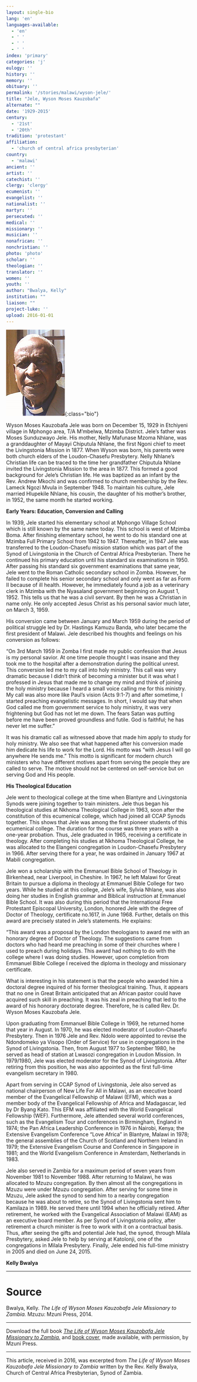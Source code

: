```yaml
---
layout: single-bio
lang: 'en'
languages-available:
  - 'en'
  - ' '
  - ' '
  - ' '
index: 'primary'
categories: 'j'
eulogy: ''
history: ''
memory: ''
obituary: ''
permalink: '/stories/malawi/wyson-jele/'
title: "Jele, Wyson Moses Kauzobafa"
alternate: ""
date: '1929-2015'
century:
  - '21st'
  - '20th'
tradition: 'protestant'
affiliation:
  - 'church of central africa presbyterian'
country:
  - 'malawi'
ancient: ''
artist: ''
catechist: ''
clergy: 'clergy'
ecumenist: ''
evangelist: ''
nationalist: ''
martyr: ''
persecuted: ''
medical: ''
missionary: ''
musician: ''
nonafrican: ''
nonchristian: ''
photo: 'photo'
scholar: ''
theologian: ''
translator: ''
women: ''
youth: ''
author: "Bwalya, Kelly"
institution: ""
liaison: ""
project-luke: ''
upload: 2016-01-01
---
```


![image](/images/bio-pics/malawi/jele-wyson/jele-wyson.jpg){:class="bio"}

Wyson Moses Kauzobafa Jele was born on December 15, 1929 in Etchiyeni village in Mphongo area, T/A M’mbelwa, Mzimba District. Jele’s father was Moses Sunduzwayo Jele. His mother, Nelly Mafunase Mzoma Nhlane, was a granddaughter of Mayayi Chiputula Nhlane, the first Ngoni chief to meet the Livingstonia Mission in 1877. When Wyson was born, his parents were both church elders of the Loudon-Chasefu Presbytery. Nelly Nhlane’s Christian life can be traced to the time her grandfather Chiputula Nhlane invited the Livingstonia Mission to the area in 1877. This formed a good background for Jele’s Christian life. He was baptized as an infant by the Rev. Andrew Mkochi and was confirmed to church membership by the Rev. Lameck Ngozi Mvula in September 1948. To maintain his culture, Jele married Hlupekile Nhlane, his cousin, the daughter of his mother’s brother, in 1952, the same month he started working.

**Early Years: Education, Conversion and Calling**

In 1939, Jele started his elementary school at Mphongo Village School which is still known by the same name today. This school is west of Mzimba Boma. After finishing elementary school, he went to do his standard one at Mzimba Full Primary School from 1942 to 1947. Thereafter, in 1947 Jele was transferred to the Loudon-Chasefu mission station which was part of the Synod of Livingstonia in the Church of Central Africa Presbyterian. There he continued his primary education until his standard six examinations in 1950.
After passing his standard six government examinations that same year, Jele went to the Roman Catholic secondary school in Zomba. However, he failed to complete his senior secondary school and only went as far as Form II because of ill health. However, he immediately found a job as a veterinary clerk in Mzimba with the Nyasaland government beginning on August 1, 1952. This tells us that he was a civil servant. By then he was a Christian in name only. He only accepted Jesus Christ as his personal savior much later, on March 3, 1959.

His conversion came between January and March 1959 during the period of political struggle led by Dr. Hastings Kamuzu Banda, who later became the first president of Malawi. Jele described his thoughts and feelings on his conversion as follows:

“On 3rd March 1959 in Zomba I first made my public confession that Jesus is my personal savior. At one time people thought I was insane and they took me to the hospital after a demonstration during the political unrest. This conversion led me to my call into holy ministry. This call was very dramatic because I didn’t think of becoming a minister but it was what I professed in Jesus that made me to change my mind and think of joining the holy ministry because I heard a small voice calling me for this ministry. My call was also more like Paul’s vision (Acts 9:1-7) and after sometime, I started preaching evangelistic messages. In short, I would say that when God called me from government service to holy ministry, it was very frightening but God has not let me down. The fears Satan was putting before me have been proved groundless and futile. God is faithful; he has never let me suffer.”

It was his dramatic call as witnessed above that made him apply to study for holy ministry. We also see that what happened after his conversion made him dedicate his life to work for the Lord. His motto was “with Jesus I will go anywhere He sends me.” This motto is significant for modern church ministers who have different motives apart from serving the people they are called to serve. The motive should not be centered on self-service but on serving God and His people.

**His Theological Education**

Jele went to theological college at the time when Blantyre and Livingstonia Synods were joining together to train ministers. Jele thus began his theological studies at Nkhoma Theological College in 1963, soon after the constitution of this ecumenical college, which had joined all CCAP Synods together. This shows that Jele was among the first pioneer students of this ecumenical college. The duration for the course was three years with a one-year probation. Thus, Jele graduated in 1965, receiving a certificate in theology. After completing his studies at Nkhoma Theological College, he was allocated to the Elangeni congregation in Loudon-Chasefu Presbytery in 1966. After serving there for a year, he was ordained in January 1967 at Mabili congregation.

Jele won a scholarship with the Emmanuel Bible School of Theology in Birkenhead, near Liverpool, in Cheshire. In 1967, he left Malawi for Great Britain to pursue a diploma in theology at Emmanuel Bible College for two years. While he studied at this college, Jele’s wife, Sylvia Nhlane, was also doing her studies in English grammar and Biblical instruction at Emmanuel Bible School. It was also during this period that the International Free Protestant Episcopal University, London, honored Jele with the degree of Doctor of Theology, certificate no.1617, in June 1968. Further, details on this award are precisely stated in Jele’s statements. He explains:

“This award was a proposal by the London theologians to award me with an honorary degree of Doctor of Theology. The suggestions came from doctors who had heard me preaching in some of their churches where I used to preach during holidays. This award had nothing to do with the college where I was doing studies. However, upon completion from Emmanuel Bible College I received the diploma in theology and missionary certificate.

What is interesting in his statement is that the people who awarded him a doctoral degree inquired of his former theological training. Thus, it appears that no one in Great Britain anticipated that an African pastor could have acquired such skill in preaching. It was his zeal in preaching that led to the award of his honorary doctorate degree. Therefore, he is called Rev. Dr. Wyson Moses Kauzobafa Jele.

Upon graduating from Emmanuel Bible College in 1969, he returned home that year in August. In 1970, he was elected moderator of Loudon-Chasefu Presbytery. Then in 1976  Jele and Rev. Ndolo were appointed to revise the Ndondomeko ya Visopo (Order of Service) for use in congregations in the Synod of Livingstonia. Then, from August 1977 to September 1980, he served as head of station at Lwasozi congregation in Loudon Mission. In 1979/1980, Jele was elected moderator for the Synod of Livingstonia. After retiring from this position, he was also appointed as the first full-time evangelism secretary in 1980.

Apart from serving in CCAP Synod of Livingstonia, Jele also served as national chairperson of New Life For All in Malawi, as an executive board member of the Evangelical Fellowship of Malawi (EFM), which was a member body of the Evangelical Fellowship of Africa and Madagascar, led by Dr Byang Kato. This EFM was affiliated with the World Evangelical Fellowship (WEF). Furthermore, Jele attended several world conferences, such as the Evangelism Tour and conferences in Birmingham, England in 1974; the Pan Africa Leadership Conference in 1976 in Nairobi, Kenya; the Extensive Evangelism Conference “Love Africa” in Blantyre, Malawi in 1978; the general assemblies of the Church of Scotland and Northern Ireland in 1979; the Extensive Evangelism Course and Conference in Singapore in 1981; and the World Evangelism Conference in Amsterdam, Netherlands in 1983.

Jele also served in Zambia for a maximum period of seven years from November 1981 to November 1988. After returning to Malawi, he was allocated to Mzuzu congregation. By then almost all the congregations in Mzuzu were under Mzuzu congregation. After serving for some time in Mzuzu, Jele asked the synod to send him to a nearby congregation because he was about to retire, so the Synod of Livingstonia sent him to Kamilaza in 1989. He served there until 1994 when he officially retired. After retirement, he worked with the Evangelical Association of Malawi (EAM) as an executive board member. As per Synod of Livingstonia policy, after retirement a church minister is free to work with it on a contractual basis. Thus, after seeing the gifts and potential Jele had, the synod, through Milala Presbytery, asked Jele to help by serving at Katolonji, one of the congregations in Milala Presbytery. Finally, Jele ended his full-time ministry in 2005 and died on June 24, 2015.

**Kelly Bwalya**

---

# Source
Bwalya, Kelly. *The Life of Wyson Moses Kauzobafa Jele Missionary to Zambia.* Mzuzu: Mzuni Press, 2014.

---

Download the full book [*The Life of Wyson Moses Kauzobafa Jele Missionary to Zambia.*](/resources/bio-pdfs/malawi/jele-wyson/jele-book.pdf) and [book cover](/resources/bio-pdfs/malawi/jele-wyson/jele-cover.jpg), made available, with permission, by Mzuni Press.

---

This article, received in 2016, was excerpted from *The Life of Wyson Moses Kauzobafa Jele Missionary to Zambia* written by the Rev. Kelly Bwalya, Church of Central Africa Presbyterian, Synod of Zambia.
